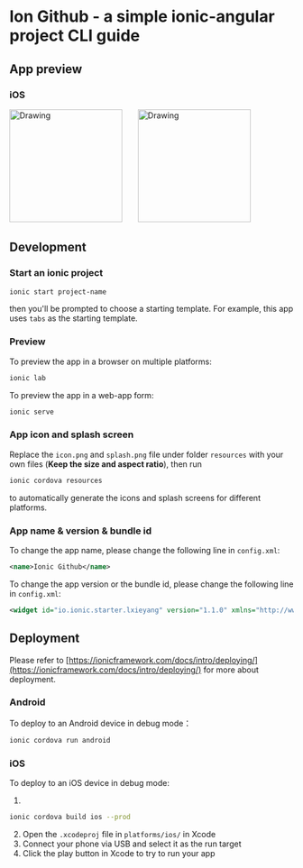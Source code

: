 # Ion Github - a simple ionic-angular project CLI guide

## App preview

### iOS

<img src="preview/ios-1.gif" alt="Drawing" width="200"/> &nbsp;&nbsp;&nbsp;&nbsp;&nbsp;
<img src="preview/ios-2.gif" alt="Drawing" width="200"/>

## Development

### Start an ionic project

```sh
ionic start project-name
```

then you'll be prompted to choose a starting template. For example, this app uses `tabs` as the starting template.


### Preview

To preview the app in a browser on multiple platforms:

```sh
ionic lab
```

To preview the app in a web-app form:

```sh
ionic serve
```

### App icon and splash screen

Replace the `icon.png` and `splash.png` file under folder `resources` with your own files (**Keep the size and aspect ratio**), then run

```sh
ionic cordova resources
```

to automatically generate the icons and splash screens for different platforms.

### App name & version & bundle id

To change the app name, please change the following line in `config.xml`:

```xml
<name>Ionic Github</name>
```

To change the app version or the bundle id, please change the following line in `config.xml`:

```xml
<widget id="io.ionic.starter.lxieyang" version="1.1.0" xmlns="http://www.w3.org/ns/widgets" xmlns:cdv="http://cordova.apache.org/ns/1.0">
```

## Deployment

Please refer to [https://ionicframework.com/docs/intro/deploying/](https://ionicframework.com/docs/intro/deploying/) for more about deployment.

### Android

To deploy to an Android device in debug mode：

```sh
ionic cordova run android
```


### iOS

To deploy to an iOS device in debug mode:

1. 
```sh
ionic cordova build ios --prod
```
2. Open the `.xcodeproj` file in `platforms/ios/` in Xcode
3. Connect your phone via USB and select it as the run target
4. Click the play button in Xcode to try to run your app

